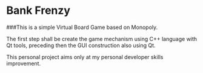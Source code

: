 # Bank Frenzy

###This is a simple Virtual Board Game based on Monopoly.

The first step shall be create the game mechanism using C++ language with Qt tools, preceding then the GUI construction also using Qt.

This personal project aims only at my personal developer skills improvement.